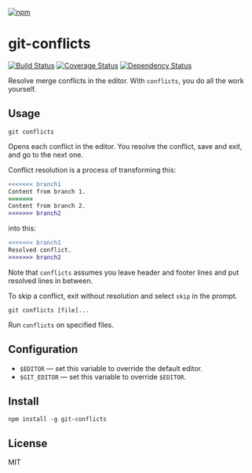 [![npm](https://nodei.co/npm/git-conflicts.png)](https://nodei.co/npm/git-conflicts/)

# git-conflicts

[![Build Status][travis-badge]][travis]
[![Coverage Status][coveralls-badge]][coveralls]
[![Dependency Status][david-badge]][david]

Resolve merge conflicts in the editor. With `conflicts`, you do all the work yourself.

[travis]: https://travis-ci.org/eush77/git-conflicts
[travis-badge]: https://travis-ci.org/eush77/git-conflicts.svg?branch=master
[coveralls]: https://coveralls.io/github/eush77/git-conflicts?branch=master
[coveralls-badge]: https://coveralls.io/repos/eush77/git-conflicts/badge.svg?branch=master&service=github
[david]: https://david-dm.org/eush77/git-conflicts
[david-badge]: https://david-dm.org/eush77/git-conflicts.png

## Usage

```
git conflicts
```

Opens each conflict in the editor. You resolve the conflict, save and exit, and go to the next one.

Conflict resolution is a process of transforming this:

```diff
<<<<<<< branch1
Content from branch 1.
=======
Content from branch 2.
>>>>>>> branch2
```

into this:

```diff
<<<<<<< branch1
Resolved conflict.
>>>>>>> branch2
```

Note that `conflicts` assumes you leave header and footer lines and put resolved lines in between.

To skip a conflict, exit without resolution and select `skip` in the prompt.

```
git conflicts [file]...
```

Run `conflicts` on specified files.

## Configuration

- `$EDITOR` — set this variable to override the default editor.
- `$GIT_EDITOR` — set this variable to override `$EDITOR`.

## Install

```
npm install -g git-conflicts
```

## License

MIT
